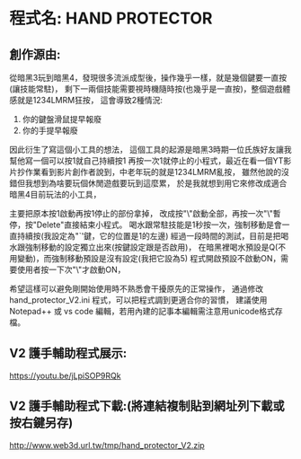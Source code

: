 # 程式名: HAND PROTECTOR

## 創作源由:
從暗黑3玩到暗黑4，發現很多流派成型後，操作幾乎一樣，就是幾個鍵要一直按(讓技能常駐)，
剩下一兩個技能需要視時機隨時按(也幾乎是一直按)，整個遊戲體感就是1234LMRM狂按，
這會導致2種情況:
1. 你的鍵盤滑鼠提早報廢
2. 你的手提早報廢

因此衍生了寫這個小工具的想法，
這個工具的起源是暗黑3時期一位氏族好友讓我幫他寫一個可以按1就自己持續按1 再按一次1就停止的小程式，最近在看一個YT影片抄作業看到影片創作者說到，中老年玩的就是1234LMRM亂按，
雖然他說的沒錯但我想到為啥要玩個休閒遊戲要玩到這麼累，
於是我就想到用它來修改成適合暗黑4目前玩法的小工具，

主要把原本按1啟動再按1停止的部份拿掉，
改成按"\\"啟動全部，再按一次"\\"暫停，按"Delete"直接結束小程式。
喝水跟常駐技能是1秒按一次，強制移動是會一直持續按(我設定為"`'鍵，它的位置是1的左邊)
經過一段時間的測試，目前是把喝水跟強制移動的設定獨立出來(按鍵設定跟是否啟用)，
在暗黑裡喝水預設是Q(不用變動)，而強制移動預設是沒有設定(我把它設為5)
程式開啟預設不啟動ON，需要使用者按一下次"\\"才啟動ON，

希望這樣可以避免剛開始使用時不熟悉會干擾原先的正常操作，
通過修改 hand_protector_V2.ini 程式，可以把程式調到更適合你的習慣，
建議使用 Notepad++ 或 vs code 編輯，若用內建的記事本編輯需注意用unicode格式存檔。

## V2 護手輔助程式展示:
https://youtu.be/jLpiSOP9RQk

## V2 護手輔助程式下載:(將連結複制貼到網址列下載或按右鍵另存)
http://www.web3d.url.tw/tmp/hand_protector_V2.zip

